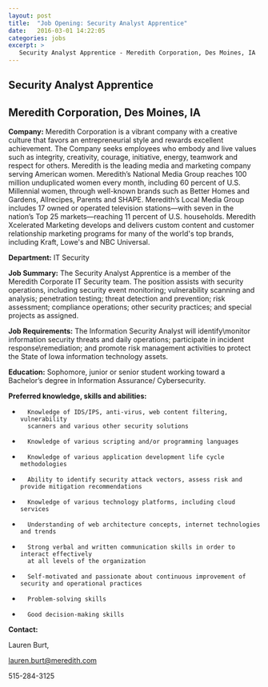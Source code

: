 ```yaml
---
layout: post
title:  "Job Opening: Security Analyst Apprentice" 
date:   2016-03-01 14:22:05 
categories: jobs
excerpt: >
   Security Analyst Apprentice - Meredith Corporation, Des Moines, IA 
---
```

Security Analyst Apprentice
------

Meredith Corporation, Des Moines, IA
------

 

**Company:**                      Meredith Corporation is a vibrant company with a creative culture that favors an
entrepreneurial style and rewards excellent achievement. The Company seeks employees 
who embody and live values such as integrity, creativity, courage, initiative, energy, 
teamwork and respect for others. 
Meredith is the leading media and marketing company serving American women. Meredith’s 
National Media Group reaches 100 million unduplicated women every month, including 60 
percent of U.S. Millennial women, through well-known brands such as Better Homes and 
Gardens, Allrecipes, Parents and SHAPE. Meredith’s Local Media Group includes 17 owned 
or operated television stations—with seven in the nation’s Top 25 markets—reaching 11 
percent of U.S. households. Meredith Xcelerated Marketing develops and delivers custom 
content and customer relationship marketing programs for many of the world's top brands, 
including Kraft, Lowe's and NBC Universal.


**Department:**        IT Security




**Job Summary:**               The Security Analyst Apprentice is a member of the Meredith Corporate IT Security team.
The position assists with security operations, including security event monitoring;
vulnerability scanning and analysis; penetration testing; threat detection and prevention; risk 
assessment; compliance operations; other security practices; and special projects as 
assigned.




**Job Requirements:**                 The Information Security Analyst will identify\monitor information security threats and daily operations; participate in incident response\remediation; and promote risk management activities to protect the State of Iowa information technology assets. 




**Education:**   Sophomore, junior or senior student working toward a Bachelor’s degree in Information Assurance/ Cybersecurity.



  **Preferred knowledge, skills and abilities:**


  *       Knowledge of IDS/IPS, anti-virus, web content filtering, vulnerability 
          scanners and various other security solutions

  *       Knowledge of various scripting and/or programming languages

  *       Knowledge of various application development life cycle methodologies

  *       Ability to identify security attack vectors, assess risk and provide mitigation recommendations

  *       Knowledge of various technology platforms, including cloud services
  
  *       Understanding of web architecture concepts, internet technologies and trends
  
  *       Strong verbal and written communication skills in order to interact effectively 
          at all levels of the organization
  
  *       Self-motivated and passionate about continuous improvement of security and operational practices
  
  *       Problem-solving skills
  
  *       Good decision-making skills
  
  
**Contact:**  

  Lauren Burt,


  lauren.burt@meredith.com
  
  
  515-284-3125
